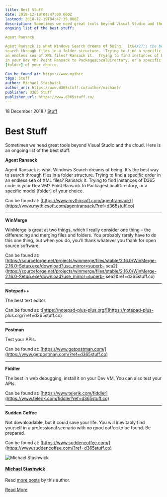 ```yaml
---
title: Best Stuff
date: 2018-12-19T04:47:09.000Z
lastmod: 2018-12-19T04:47:39.000Z
description: Sometimes we need great tools beyond Visual Studio and the cloud.  Here is an
ongoing list of the best stuff:

Agent Ransack

Agent Ransack is what Windows Search dreams of being.  It&#x27;s the best way to
search through files in a folder structure.  Trying to find a specific order in
an endless sea of XML files? Ransack it.  Trying to find instances of D365 code
in your Dev VM? Point Ransack to PackagesLocalDirectory, or a specific model
[folder] of your choice.

Can be found at: https://www.mythic
tags: Stuff
author: Michael Stashwick
author_url: https://www.d365stuff.co/author/michael/
publisher: D365 Stuff
publisher_url: https://www.d365stuff.co/
---
```


18 December 2018 / [Stuff](/tag/stuff/)

# Best Stuff

Sometimes we need great tools beyond Visual Studio and the cloud. Here is an
ongoing list of the best stuff:

**Agent Ransack**

Agent Ransack is what Windows Search dreams of being. It's the best way to
search through files in a folder structure. Trying to find a specific order in
an endless sea of XML files? Ransack it. Trying to find instances of D365 code
in your Dev VM? Point Ransack to PackagesLocalDirectory, or a specific model
[folder] of your choice.

Can be found at:
[https://www.mythicsoft.com/agentransack/](https://www.mythicsoft.com/agentransack/?ref=d365stuff.co)

* * *

**WinMerge**

WinMerge is great at two things, which I really consider one thing – the
differencing and merging files and folders. You probably rarely have to do
this one thing, but when you do, you'll thank whatever you thank for open
source software.

Can be found at:
[https://sourceforge.net/projects/winmerge/files/stable/2.16.0/WinMerge-2.16.0-Setup.exe/download?use_mirror=superb-
sea2](https://sourceforge.net/projects/winmerge/files/stable/2.16.0/WinMerge-2.16.0-Setup.exe/download?use_mirror=superb-
sea2&ref=d365stuff.co)

* * *

**Notepad++**

The best text editor.

Can be found at: t[https://notepad-plus-plus.org/](https://notepad-plus-
plus.org/?ref=d365stuff.co)

* * *

**Postman**

Test your APIs.

Can be found at:
[https://www.getpostman.com/](https://www.getpostman.com/?ref=d365stuff.co)

* * *

**Fiddler**

The best in web debugging; install it on your Dev VM. You can also test your
APIs.

Can be found at:
[https://www.telerik.com/fiddler](https://www.telerik.com/fiddler?ref=d365stuff.co)

* * *

**Sudden Coffee**

Not downloadable, but it could save your life. You will inevitably find
yourself in a professional scenario with no good coffee to be found. Be
prepared.

Can be found at:
[https://www.suddencoffee.com/](https://www.suddencoffee.com/?ref=d365stuff.co)

![Michael Stashwick](/content/images/size/w100/2019/07/FacePic.jpg)

#### [Michael Stashwick](/author/michael/)

Read [more posts](/author/michael/) by this author.

[Read More](/author/michael/)


